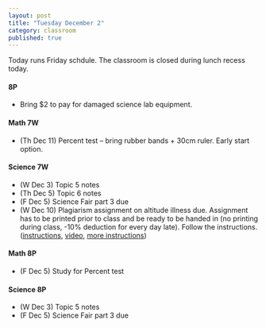 ```yaml
---
layout: post
title: "Tuesday December 2"
category: classroom
published: true
---
```

Today runs Friday schdule. The classroom is closed during lunch recess today.

#### 8P
* Bring $2 to pay for damaged science lab equipment.

#### Math 7W
* (Th Dec 11) Percent test – bring rubber bands + 30cm ruler. Early start option.

#### Science 7W
* (W Dec 3) Topic 5 notes
* (Th Dec 5) Topic 6 notes
* (F Dec 5) Science Fair part 3 due
* (W Dec 10) Plagiarism assignment on altitude illness due. Assignment has to be printed prior to class and be ready to be handed in (no printing during class, -10% deduction for every day late). Follow the instructions. ([instructions](https://www.dropbox.com/s/1itp2t9bc6txllf/Plagiarism%20Assignment%20on%20altitude%20illness.pdf?dl=0), [video](http://youtu.be/KUPNCBQw4o0), [more instructions](https://www.dropbox.com/s/372smqdc3lqz683/Instructions%20for%20finishing%20plagiarism%20assignment.pdf?dl=0))

#### Math 8P
* (F Dec 5) Study for Percent test

#### Science 8P
* (W Dec 3) Topic 5 notes
* (F Dec 5) Science Fair part 3 due
